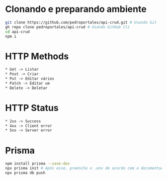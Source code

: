 # Clonando e preparando ambiente

```sh
git clone https://github.com/pedroportales/api-crud.git # Usando Git
gh repo clone pedroportales/api-crud # Usando GitHub Cli
cd api-crud
npm i
```

# HTTP Methods
```txt
* Get -> Listar
* Post -> Criar
* Put -> Editar vários
* Patch -> Editar um
* Delete -> Deletar
```

# HTTP Status
```txt
* 2xx -> Success
* 4xx -> Client error
* 5xx -> Server error
```

# Prisma
```sh
npm install prisma --save-dev
npx prisma init # Após esse, preencha o .env de acordo com a documentação
npx prisma db push
```